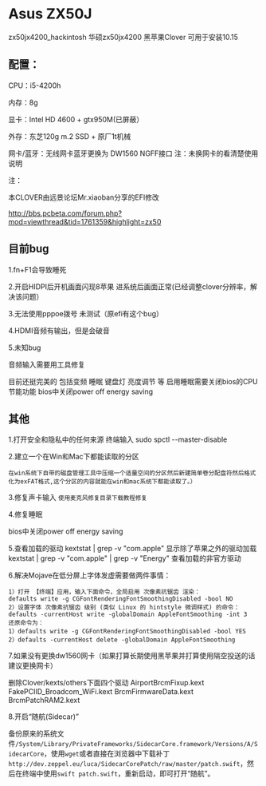 # Asus ZX50J

zx50jx4200_hackintosh
华硕zx50jx4200 黑苹果Clover 可用于安装10.15
## 配置：

CPU：i5-4200h

内存：8g 

显卡：Intel HD 4600 + gtx950M(已屏蔽）

外存：东芝120g m.2 SSD + 原厂1t机械

网卡/蓝牙：无线网卡蓝牙更换为 DW1560 NGFF接口
注：未换网卡的看清楚使用说明

注：

本CLOVER由远景论坛Mr.xiaoban分享的EFI修改

http://bbs.pcbeta.com/forum.php?mod=viewthread&tid=1761359&highlight=zx50

## 目前bug 
1.fn+F1会导致睡死 

2.开启HIDPI后开机画面闪现8苹果 进系统后画面正常(已经调整clover分辨率，解决该问题）

3.无法使用pppoe拨号 未测试（原efi有这个bug）

4.HDMI音频有输出，但是会破音

5.未知bug

音频输入需要用工具修复

目前还挺完美的 包括变频 睡眠 键盘灯 亮度调节 等
启用睡眠需要关闭bios的CPU节能功能
bios中关闭power off energy saving

## 其他
1.打开安全和隐私中的任何来源 
终端输入 sudo spctl --master-disable

2.建立一个在Win和Mac下都能读取的分区

`
在win系统下自带的磁盘管理工具中压缩一个适量空间的分区然后新建简单卷分配盘符然后格式化为exFAT格式,这个分区的内容就能在win和mac系统下都能读取了。）
`

3.修复声卡输入 
`
使用麦克风修复目录下载教程修复
`

4.修复睡眠

bios中关闭power off energy saving

5.查看加载的驱动
kextstat | grep -v "com.apple"      显示除了苹果之外的驱动加载
kextstat | grep -v "com.apple" | grep -v "Energy"   查看加载的非官方驱动

6.解决Mojave在低分屏上字体发虚需要做两件事情：
```
1）打开 【终端】应用，输入下面命令，全局启用 次像素抗锯齿 渲染：
defaults write -g CGFontRenderingFontSmoothingDisabled -bool NO
2）设置字体 次像素抗锯齿 级别 (类似 Linux 的 hintstyle 微调样式) 的命令：
defaults -currentHost write -globalDomain AppleFontSmoothing -int 3
还原命令为：
1）defaults write -g CGFontRenderingFontSmoothingDisabled -bool YES
2）defaults -currentHost delete -globalDomain AppleFontSmoothing
```
7.如果没有更换dw1560网卡（如果打算长期使用黑苹果并打算使用隔空投送的话建议更换网卡）

删除Clover/kexts/others下面四个驱动
AirportBrcmFixup.kext 
FakePCIID_Broadcom_WiFi.kext 
BrcmFirmwareData.kext
BrcmPatchRAM2.kext 

8.开启“随航(Sidecar)”

备份原来的系统文件`/System/Library/PrivateFrameworks/SidecarCore.framework/Versions/A/SidecarCore`，使用`wget`或者直接在浏览器中下载补丁`http://dev.zeppel.eu/luca/SidecarCorePatch/raw/master/patch.swift`，然后在终端中使用`swift patch.swift`，重新启动，即可打开“随航”。
